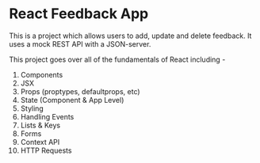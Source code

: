 # React Feedback App

This is a project which allows users to add, update and delete feedback. It uses a mock REST API with a JSON-server.

This project goes over all of the fundamentals of React including -

1. Components
2. JSX
3. Props (proptypes, defaultprops, etc)
4. State (Component & App Level)
5. Styling
6. Handling Events
7. Lists & Keys
8. Forms
9. Context API
10. HTTP Requests
